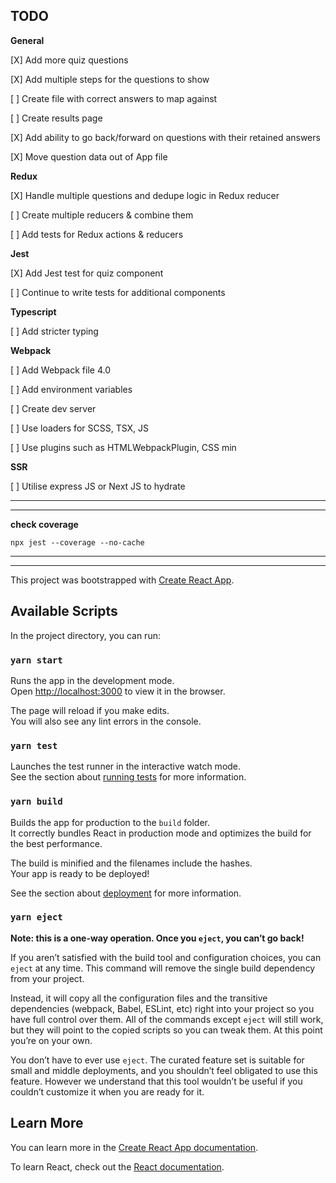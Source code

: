 ## TODO

**General**

[X]  Add more quiz questions

[X]  Add multiple steps for the questions to show

[ ]  Create file with correct answers to map against

[ ]  Create results page

[X]  Add ability to go back/forward on questions with their retained answers

[X]  Move question data out of App file

**Redux**

[X]  Handle multiple questions and dedupe logic in Redux reducer

[ ]  Create multiple reducers & combine them

[ ]  Add tests for Redux actions & reducers

**Jest**

[X]  Add Jest test for quiz component

[ ]  Continue to write tests for additional components

**Typescript**

[ ]  Add stricter typing

**Webpack**

[ ]  Add Webpack file 4.0

[ ]  Add environment variables

[ ]  Create dev server

[ ]  Use loaders for SCSS, TSX, JS

[ ]  Use plugins such as HTMLWebpackPlugin, CSS min

**SSR**

[ ]  Utilise express JS or Next JS to hydrate 

***
***

**check coverage**

`npx jest --coverage --no-cache`

***
***

This project was bootstrapped with [Create React App](https://github.com/facebook/create-react-app).

## Available Scripts

In the project directory, you can run:

### `yarn start`

Runs the app in the development mode.<br />
Open [http://localhost:3000](http://localhost:3000) to view it in the browser.

The page will reload if you make edits.<br />
You will also see any lint errors in the console.

### `yarn test`

Launches the test runner in the interactive watch mode.<br />
See the section about [running tests](https://facebook.github.io/create-react-app/docs/running-tests) for more information.

### `yarn build`

Builds the app for production to the `build` folder.<br />
It correctly bundles React in production mode and optimizes the build for the best performance.

The build is minified and the filenames include the hashes.<br />
Your app is ready to be deployed!

See the section about [deployment](https://facebook.github.io/create-react-app/docs/deployment) for more information.

### `yarn eject`

**Note: this is a one-way operation. Once you `eject`, you can’t go back!**

If you aren’t satisfied with the build tool and configuration choices, you can `eject` at any time. This command will remove the single build dependency from your project.

Instead, it will copy all the configuration files and the transitive dependencies (webpack, Babel, ESLint, etc) right into your project so you have full control over them. All of the commands except `eject` will still work, but they will point to the copied scripts so you can tweak them. At this point you’re on your own.

You don’t have to ever use `eject`. The curated feature set is suitable for small and middle deployments, and you shouldn’t feel obligated to use this feature. However we understand that this tool wouldn’t be useful if you couldn’t customize it when you are ready for it.

## Learn More

You can learn more in the [Create React App documentation](https://facebook.github.io/create-react-app/docs/getting-started).

To learn React, check out the [React documentation](https://reactjs.org/).
